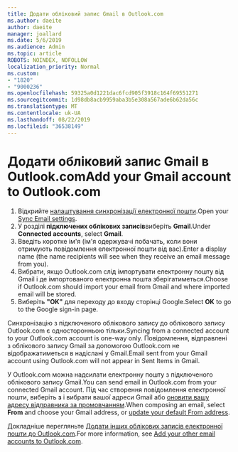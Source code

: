 ```yaml
---
title: Додати обліковий запис Gmail в Outlook.com
ms.author: daeite
author: daeite
manager: joallard
ms.date: 5/6/2019
ms.audience: Admin
ms.topic: article
ROBOTS: NOINDEX, NOFOLLOW
localization_priority: Normal
ms.custom:
- "1820"
- "9000236"
ms.openlocfilehash: 59325a0d1221dac6fcd905f3918c164f69551271
ms.sourcegitcommit: 1d98db8acb9959aba3b5e308a567ade6b62da56c
ms.translationtype: MT
ms.contentlocale: uk-UA
ms.lasthandoff: 08/22/2019
ms.locfileid: "36538149"
---
```

# <a name="add-your-gmail-account-to-outlookcom"></a><span data-ttu-id="52edb-102">Додати обліковий запис Gmail в Outlook.com</span><span class="sxs-lookup"><span data-stu-id="52edb-102">Add your Gmail account to Outlook.com</span></span>

1. <span data-ttu-id="52edb-103">Відкрийте [налаштування синхронізації електронної пошти](https://go.microsoft.com/fwlink/?linkid=875264).</span><span class="sxs-lookup"><span data-stu-id="52edb-103">Open your [Sync Email settings](https://go.microsoft.com/fwlink/?linkid=875264).</span></span>
2. <span data-ttu-id="52edb-104">У розділі **підключених облікових записів**виберіть **Gmail**.</span><span class="sxs-lookup"><span data-stu-id="52edb-104">Under **Connected accounts**, select **Gmail**.</span></span>
3. <span data-ttu-id="52edb-105">Введіть коротке ім'я (ім'я одержувачі побачать, коли вони отримують повідомлення електронної пошти від вас).</span><span class="sxs-lookup"><span data-stu-id="52edb-105">Enter a display name (the name recipients will see when they receive an email message from you).</span></span>
4. <span data-ttu-id="52edb-106">Вибрати, якщо Outlook.com слід імпортувати електронну пошту від Gmail і де імпортованого електронна пошта зберігатиметься.</span><span class="sxs-lookup"><span data-stu-id="52edb-106">Choose if Outlook.com should import your email from Gmail and where imported email will be stored.</span></span>
5. <span data-ttu-id="52edb-107">Виберіть **"OK"** для переходу до входу сторінці Google.</span><span class="sxs-lookup"><span data-stu-id="52edb-107">Select **OK** to go to the Google sign-in page.</span></span>

<span data-ttu-id="52edb-108">Синхронізацію з підключеного облікового запису до облікового запису Outlook.com є односторонньою тільки.</span><span class="sxs-lookup"><span data-stu-id="52edb-108">Syncing from a connected account to your Outlook.com account is one-way only.</span></span> <span data-ttu-id="52edb-109">Повідомлення, відправлені з облікового запису Gmail за допомогою Outlook.com не відображатиметься в надіслані у Gmail.</span><span class="sxs-lookup"><span data-stu-id="52edb-109">Email sent from your Gmail account using Outlook.com will not appear in Sent Items in Gmail.</span></span>

<span data-ttu-id="52edb-110">У Outlook.com можна надсилати електронну пошту з підключеного облікового запису Gmail.</span><span class="sxs-lookup"><span data-stu-id="52edb-110">You can send email in Outlook.com from your connected Gmail account.</span></span> <span data-ttu-id="52edb-111">Під час створення повідомлення електронної пошти, виберіть **з** і вибрати вашої адреси Gmail або [оновити вашу адресу відправника за промовчанням](https://go.microsoft.com/fwlink/?linkid=875264).</span><span class="sxs-lookup"><span data-stu-id="52edb-111">When composing an email, select **From** and choose your Gmail address, or [update your default From address](https://go.microsoft.com/fwlink/?linkid=875264).</span></span>

<span data-ttu-id="52edb-112">Докладніше перегляньте [Додати інших облікових записів електронної пошти до Outlook.com](https://support.office.com/article/c5224df4-5885-4e79-91ba-523aa743f0ba?wt.mc_id=Office_Outlook_com_Alchemy).</span><span class="sxs-lookup"><span data-stu-id="52edb-112">For more information, see [Add your other email accounts to Outlook.com](https://support.office.com/article/c5224df4-5885-4e79-91ba-523aa743f0ba?wt.mc_id=Office_Outlook_com_Alchemy).</span></span>